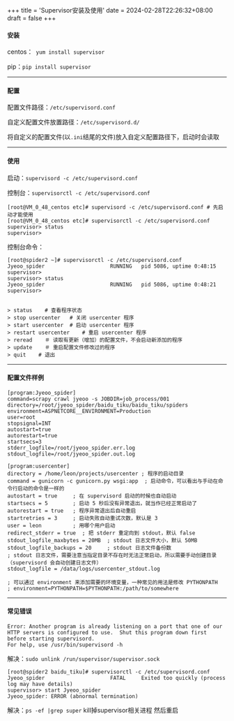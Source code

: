 +++
title = 'Supervisor安装及使用'
date = 2024-02-28T22:26:32+08:00
draft = false
+++

#### 安装

centos：` yum install supervisor`

pip：`pip install supervisor`

---

#### 配置

配置文件路径：`/etc/supervisord.conf `

自定义配置文件放置路径：`/etc/supervisord.d/`

将自定义的配置文件(以`.ini`结尾的文件)放入自定义配置路径下，启动时会读取

---

#### 使用

启动：`supervisord -c /etc/supervisord.conf`

控制台：`supervisorctl -c /etc/supervisord.conf`

```shell
[root@VM_0_48_centos etc]# supervisord -c /etc/supervisord.conf # 先启动才能使用
[root@VM_0_48_centos etc]# supervisorctl -c /etc/supervisord.conf
supervisor> status
supervisor> 
```

控制台命令：

```shell
[root@spider2 ~]# supervisorctl -c /etc/supervisord.conf
Jyeoo_spider                     RUNNING   pid 5086, uptime 0:48:15
supervisor> 
supervisor> status
Jyeoo_spider                     RUNNING   pid 5086, uptime 0:48:21
supervisor> 


> status    # 查看程序状态
> stop usercenter   # 关闭 usercenter 程序
> start usercenter  # 启动 usercenter 程序
> restart usercenter    # 重启 usercenter 程序
> reread    ＃ 读取有更新（增加）的配置文件，不会启动新添加的程序
> update    ＃ 重启配置文件修改过的程序
> quit    # 退出
```

---

#### 配置文件样例

```shell
[program:Jyeoo_spider] 
command=scrapy crawl jyeoo -s JOBDIR=job_process/001 
directory=/root/jyeoo_spider/baidu_tiku/baidu_tiku/spiders  
environment=ASPNETCORE__ENVIRONMENT=Production
user=root 
stopsignal=INT 
autostart=true 
autorestart=true 
startsecs=3
stderr_logfile=/root/jyeoo_spider.err.log 
stdout_logfile=/root/jyeoo_spider.out.log 
```



```shell
[program:usercenter]
directory = /home/leon/projects/usercenter ; 程序的启动目录
command = gunicorn -c gunicorn.py wsgi:app  ; 启动命令，可以看出与手动在命令行启动的命令是一样的
autostart = true     ; 在 supervisord 启动的时候也自动启动
startsecs = 5        ; 启动 5 秒后没有异常退出，就当作已经正常启动了
autorestart = true   ; 程序异常退出后自动重启
startretries = 3     ; 启动失败自动重试次数，默认是 3
user = leon          ; 用哪个用户启动
redirect_stderr = true  ; 把 stderr 重定向到 stdout，默认 false
stdout_logfile_maxbytes = 20MB  ; stdout 日志文件大小，默认 50MB
stdout_logfile_backups = 20     ; stdout 日志文件备份数
; stdout 日志文件，需要注意当指定目录不存在时无法正常启动，所以需要手动创建目录（supervisord 会自动创建日志文件）
stdout_logfile = /data/logs/usercenter_stdout.log
 
; 可以通过 environment 来添加需要的环境变量，一种常见的用法是修改 PYTHONPATH
; environment=PYTHONPATH=$PYTHONPATH:/path/to/somewhere
```

---

#### 常见错误

```shell
Error: Another program is already listening on a port that one of our HTTP servers is configured to use.  Shut this program down first before starting supervisord.
For help, use /usr/bin/supervisord -h
```

解决：`sudo unlink /run/supervisor/supervisor.sock `

```shell
[root@spider2 baidu_tiku]# supervisorctl -c /etc/supervisord.conf
Jyeoo_spider                     FATAL     Exited too quickly (process log may have details)
supervisor> start Jyeoo_spider
Jyeoo_spider: ERROR (abnormal termination)
```

解决：`ps -ef |grep super` kill掉supervisor相关进程 然后重启